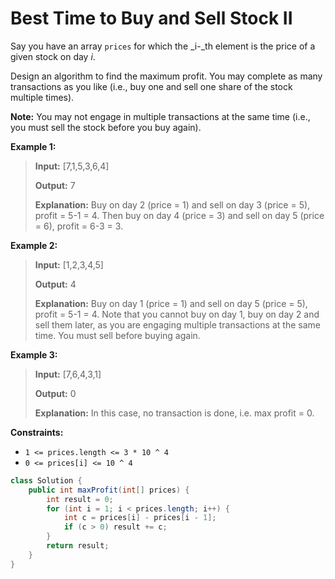 # Best Time to Buy and Sell Stock II

Say you have an array `prices` for which the _i-_th element is the price of a given stock on day _i_.

Design an algorithm to find the maximum profit. You may complete as many transactions as you like \(i.e., buy one and sell one share of the stock multiple times\).

**Note:** You may not engage in multiple transactions at the same time \(i.e., you must sell the stock before you buy again\).

**Example 1:**

> **Input:** \[7,1,5,3,6,4\] 
>
> **Output:** 7 
>
> **Explanation:** Buy on day 2 \(price = 1\) and sell on day 3 \(price = 5\), profit = 5-1 = 4. Then buy on day 4 \(price = 3\) and sell on day 5 \(price = 6\), profit = 6-3 = 3.

**Example 2:**

> **Input:** \[1,2,3,4,5\] 
>
> **Output:** 4 
>
> **Explanation:** Buy on day 1 \(price = 1\) and sell on day 5 \(price = 5\), profit = 5-1 = 4. Note that you cannot buy on day 1, buy on day 2 and sell them later, as you are engaging multiple transactions at the same time. You must sell before buying again.

**Example 3:**

> **Input:** \[7,6,4,3,1\] 
>
> **Output:** 0 
>
> **Explanation:** In this case, no transaction is done, i.e. max profit = 0.

**Constraints:**

* `1 <= prices.length <= 3 * 10 ^ 4`
* `0 <= prices[i] <= 10 ^ 4`

```java
class Solution {
    public int maxProfit(int[] prices) {
        int result = 0;
        for (int i = 1; i < prices.length; i++) {
            int c = prices[i] - prices[i - 1];
            if (c > 0) result += c;
        }
        return result;
    }
}
```

